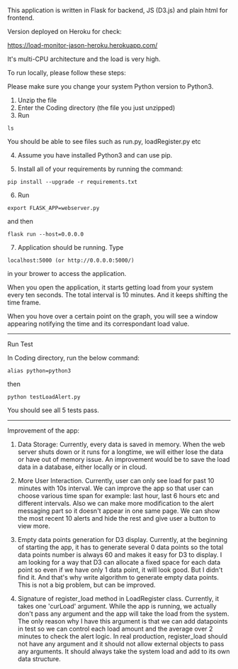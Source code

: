 This application is written in Flask for backend, JS (D3.js) and plain html for frontend.

Version deployed on Heroku for check:

https://load-monitor-jason-heroku.herokuapp.com/

It's multi-CPU architecture and the load is very high.


To run locally, please follow these steps:

Please make sure you change your system Python version to Python3.

1. Unzip the file
2. Enter the Coding directory (the file you just unzipped)
3. Run
```
ls
```
You should be able to see files such as run.py, loadRegister.py etc

4. Assume you have installed Python3  and can use pip.

5. Install all of your requirements by running the command: 
```
pip install --upgrade -r requirements.txt
```

6. Run
```
export FLASK_APP=webserver.py
```
and then
```
flask run --host=0.0.0.0
```

7. Application should be running. Type 
```
localhost:5000 (or http://0.0.0.0:5000/)
```
in your brower to access the application.

When you open the application, it starts getting load from your system every ten seconds. The total interval is 10 minutes. And it keeps shifting the time frame.

When you hove over a certain point on the graph, you will see a window appearing notifying the time and its correspondant load value.


------------------------------------------------------------------------------------------------------------------
Run Test


In Coding directory, run the below command:
```
alias python=python3
```
then
```
python testLoadAlert.py
```

You should see all 5 tests pass.


------------------------------------------------------------------------------------------------------------------

Improvement of the app:

1. Data Storage: Currently, every data is saved in memory. When the web server shuts down or it runs for a longtime, we will either lose the data or have out of memory issue. An improvement would be to save the load data in a database, either locally or in cloud.

2. More User Interaction. Currently, user can only see load for past 10 minutes with 10s interval. We can improve the app so that user can choose various time span for example: last hour, last 6 hours etc and different intervals. Also we can make more modification to the alert messaging part so it doesn't appear in one same page. We can show the most recent 10 alerts and hide the rest and give user a button to view more.

3. Empty data points generation for D3 display. Currently, at the beginning of starting the app, it has to generate several 0 data points so the total data points number is always 60 and makes it easy for D3 to display. I am looking for a way that D3 can allocate a fixed space for each data point so even if we have only 1 data point, it will look good. But I didn't find it. And that's why write algorithm to generate empty data points. This is not a big problem, but can be improved.

4. Signature of register_load method in LoadRegister class. Currently, it takes one 'curLoad' argument. While the app is running, we actually don't pass any argument and the app will take the load from the system. The only reason why I have this argument is that we can add datapoints in test so we can control each load amount and the average over 2 minutes to check the alert logic. In real production, register_load should not have any argument and it should not allow external objects to pass any arguments. It should always take the system load and add to its own data structure.







